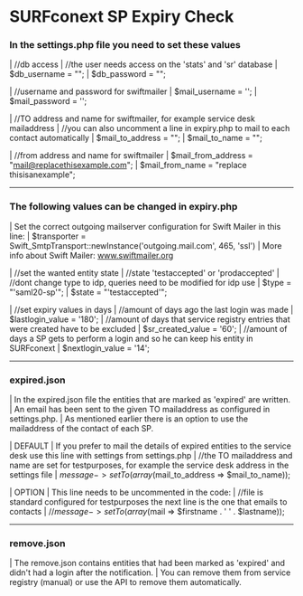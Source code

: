 # SURFconext SP Expiry Check

### In the settings.php file you need to set these values

| //db access
| //the user needs access on the 'stats' and 'sr' database
| $db_username = "";
| $db_password = "";

| //username and password for swiftmailer
| $mail_username = '';
| $mail_password = '';

| //TO address and name for swiftmailer, for example service desk mailaddress
| //you can also uncomment a line in expiry.php to mail to each contact automatically
| $mail_to_address = "";
| $mail_to_name = "";

| //from address and name for swiftmailer
| $mail_from_address = "mail@replacethisexample.com";
| $mail_from_name = "replace thisisanexample";

--------------------------------------------------------------------------------------

### The following values can be changed in expiry.php

| Set the correct outgoing mailserver configuration for Swift Mailer in this line:
| $transporter = Swift_SmtpTransport::newInstance('outgoing.mail.com', 465, 'ssl')
| More info about Swift Mailer: www.swiftmailer.org

| //set the wanted entity state
| //state 'testaccepted' or 'prodaccepted'
| //dont change type to idp, queries need to be modified for idp use
| $type = "'saml20-sp'";
| $state = "'testaccepted'";

| //set expiry values in days
| //amount of days ago the last login was made 
| $lastlogin_value = '180';
| //amount of days that service registry entries that were created have to be excluded 
| $sr_created_value = '60';
| //amount of days a SP gets to perform a login and so he can keep his entity in SURFconext
| $nextlogin_value = '14';

--------------------------------------------------------------------------------------

### expired.json

| In the expired.json file the entities that are marked as 'expired' are written.
| An email has been sent to the given TO mailaddress as configured in settings.php.
| As mentioned earlier there is an option to use the mailaddress of the contact of each SP.

| DEFAULT
| If you prefer to mail the details of expired entities to the service desk use this line with settings from settings.php
| //the TO mailaddress and name are set for testpurposes, for example the service desk address in the settings file
| $message->setTo(array($mail_to_address => $mail_to_name));

| OPTION
| This line needs to be uncommented in the code:
| //file is standard configured for testpurposes the next line is the one that emails to contacts
| //$message->setTo(array($mail => $firstname . ' ' . $lastname));

--------------------------------------------------------------------------------------
### remove.json

| The remove.json contains entities that had been marked as 'expired' and didn't had a login after the notification.
| You can remove them from service registry (manual) or use the API to remove them automatically.

